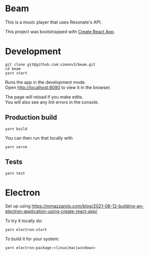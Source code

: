 # Beam

This is a music player that uses Resonate's API.

This project was bootstrapped with [Create React App](https://github.com/facebook/create-react-app).

# Development

```
git clone git@github.com:simonv3/beam.git
cd beam
yarn start
```

Runs the app in the development mode.\
Open [http://localhost:8080](http://localhost:8080) to view it in the browser.

The page will reload if you make edits.\
You will also see any lint errors in the console.

## Production build

```
yarn build
```

You can then run that locally with

```
yarn serve
```

## Tests

```
yarn test
```

# Electron

Set up using https://mmazzarolo.com/blog/2021-08-12-building-an-electron-application-using-create-react-app/

To try it locally do:

```
yarn electron:start
```

To build it for your system:

```
yarn electron:package:<linux|mac|windows>
```
